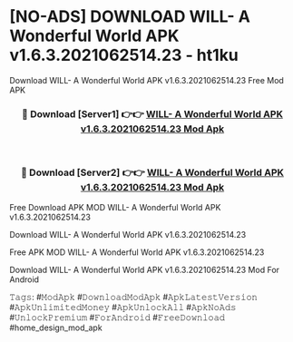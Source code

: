 # [NO-ADS] DOWNLOAD WILL- A Wonderful World APK v1.6.3.2021062514.23 - ht1ku
Download WILL- A Wonderful World APK v1.6.3.2021062514.23 Free Mod APK

<div align="center">
<h3>🔴 Download [Server1] 👉👉 <a href="https://apk-comot.site?title=WILL-_A_Wonderful_World_APK_v1.6.3.2021062514.23">WILL- A Wonderful World APK v1.6.3.2021062514.23 Mod Apk</a></h3><br>

<h3>🔴 Download [Server2] 👉👉 <a href="https://apk-comot.site?title=WILL-_A_Wonderful_World_APK_v1.6.3.2021062514.23">WILL- A Wonderful World APK v1.6.3.2021062514.23 Mod Apk</a></h3>
</div>


Free Download APK MOD WILL- A Wonderful World APK v1.6.3.2021062514.23

Download WILL- A Wonderful World APK v1.6.3.2021062514.23 

Free APK MOD WILL- A Wonderful World APK v1.6.3.2021062514.23 

Download WILL- A Wonderful World APK v1.6.3.2021062514.23 Mod For Android

𝚃𝚊𝚐𝚜: #𝙼𝚘𝚍𝙰𝚙𝚔 #𝙳𝚘𝚠𝚗𝚕𝚘𝚊𝚍𝙼𝚘𝚍𝙰𝚙𝚔 #𝙰𝚙𝚔𝙻𝚊𝚝𝚎𝚜𝚝𝚅𝚎𝚛𝚜𝚒𝚘𝚗 #𝙰𝚙𝚔𝚄𝚗𝚕𝚒𝚖𝚒𝚝𝚎𝚍𝙼𝚘𝚗𝚎𝚢 #𝙰𝚙𝚔𝚄𝚗𝚕𝚘𝚌𝚔𝙰𝚕𝚕 #𝙰𝚙𝚔𝙽𝚘𝙰𝚍𝚜 #𝚄𝚗𝚕𝚘𝚌𝚔𝙿𝚛𝚎𝚖𝚒𝚞𝚖 #𝙵𝚘𝚛𝙰𝚗𝚍𝚛𝚘𝚒𝚍 #𝙵𝚛𝚎𝚎𝙳𝚘𝚠𝚗𝚕𝚘𝚊𝚍 #home_design_mod_apk